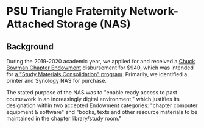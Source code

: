 # PSU Triangle Fraternity Network-Attached Storage (NAS)

## Background

During the 2019-2020 academic year, we applied for and received a
[Chuck Bowman Chapter Endowment][1] disbursement for $940, which was
intended for [a "Study Materials Consolidation" program][2]. Primarily,
we identified a printer and Synology NAS for purchase.

The stated purpose of the NAS was to "enable ready access to past
coursework in an increasingly digital environment," which justifies its
designation within two accepted Endowment categories: "chapter computer
equipment & software" and "books, texts and other resource materials to
be maintained in the chapter library/study room."

[1]: https://drive.google.com/file/d/1WK7ZrsHV7QyPse3vc_2zdbSr0On7RZ1F/view
[2]: https://drive.google.com/file/d/1KnOl8gXyvpWhoEBDjOHz0xvy3VyodMHA/view
